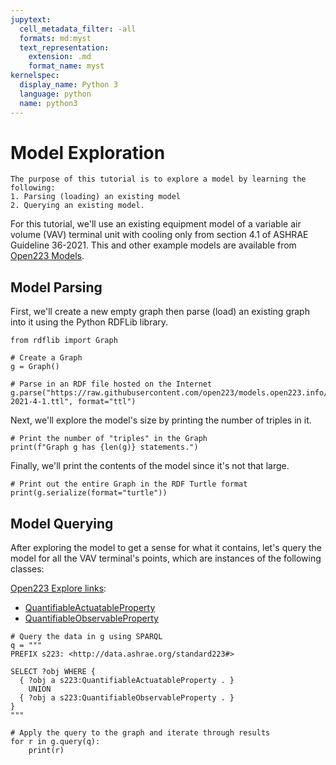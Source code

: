 ```yaml
---
jupytext:
  cell_metadata_filter: -all
  formats: md:myst
  text_representation:
    extension: .md
    format_name: myst
kernelspec:
  display_name: Python 3
  language: python
  name: python3
---
```


# Model Exploration

```{note}
The purpose of this tutorial is to explore a model by learning the following:
1. Parsing (loading) an existing model
2. Querying an existing model.
```

For this tutorial, we'll use an existing equipment model of a variable air volume (VAV) terminal unit with cooling only from section 4.1 of ASHRAE Guideline 36-2021. This and other example models are available from [Open223 Models](open223-resources).

## Model Parsing

First, we'll create a new empty graph then parse (load) an existing graph into it using the Python RDFLib library.

```{code-cell}
from rdflib import Graph

# Create a Graph
g = Graph()

# Parse in an RDF file hosted on the Internet
g.parse("https://raw.githubusercontent.com/open223/models.open223.info/main/models/guideline36-2021-4-1.ttl", format="ttl")
```

Next, we'll explore the model's size by printing the number of triples in it.

```{code-cell}
# Print the number of "triples" in the Graph
print(f"Graph g has {len(g)} statements.")
```

Finally, we'll print the contents of the model since it's not that large.

```{code-cell}
# Print out the entire Graph in the RDF Turtle format
print(g.serialize(format="turtle"))
```

## Model Querying

After exploring the model to get a sense for what it contains, let's query the model for all the VAV terminal's points, which are instances of the following classes:

[Open223 Explore links](open223-resources):
- [QuantifiableActuatableProperty](https://explore.open223.info/s223/QuantifiableActuatableProperty.html)
- [QuantifiableObservableProperty](https://explore.open223.info/s223/QuantifiableObservableProperty.html)

```{code-cell}
# Query the data in g using SPARQL
q = """
PREFIX s223: <http://data.ashrae.org/standard223#>

SELECT ?obj WHERE {
  { ?obj a s223:QuantifiableActuatableProperty . }
  	UNION
  { ?obj a s223:QuantifiableObservableProperty . }
}
"""

# Apply the query to the graph and iterate through results
for r in g.query(q):
    print(r)
```
